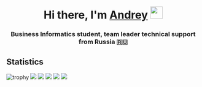 <h1 align="center">Hi there, I'm <a href="http://mrkotik.ru/" target="_blank">Andrey</a> 
<img src="https://github.com/blackcater/blackcater/raw/main/images/Hi.gif" width="32"/></h1>
<h3 align="center">Business Informatics student, team leader technical support from Russia 🇷🇺</h3>


## Statistics
![trophy](https://github-profile-trophy.vercel.app/?username=amats6655)
![](https://github-profile-summary-cards.vercel.app/api/cards/profile-details?username=amats6655)
![](https://github-profile-summary-cards.vercel.app/api/cards/most-commit-language?username=amats6655)
![](https://github-profile-summary-cards.vercel.app/api/cards/repos-per-language?username=amats6655)
![](https://github-profile-summary-cards.vercel.app/api/cards/stats?username=amats6655)
![](https://github-profile-summary-cards.vercel.app/api/cards/productive-time?username=amats6655)

